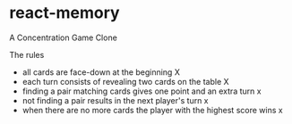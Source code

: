 # react-memory
A Concentration Game Clone

The rules
- all cards are face-down at the beginning X
- each turn consists of revealing two cards on the table X
- finding a pair matching cards gives one point and an extra turn x
- not finding a pair results in the next player's turn x
- when there are no more cards the player with the highest score wins x